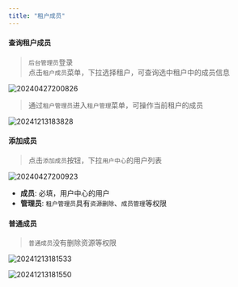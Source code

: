 ```yaml
---
title: "租户成员"
---
```


#### 查询租户成员

> `后台管理员`登录   
> 点击`租户成员`菜单，下拉选择租户，可查询选中租户中的成员信息

![20240427200826](https://img.isxcode.com/picgo/20240427200826.png)

> 通过`租户管理员`进入`租户管理`菜单，可操作当前租户的成员

![20241213183828](https://img.isxcode.com/picgo/20241213183828.png)

#### 添加成员

> 点击`添加成员`按钮，下拉`用户中心`的用户列表

![20240427200923](https://img.isxcode.com/picgo/20240427200923.png)

- **成员**: 必填，用户中心的用户 
- **管理员**: `租户管理员`具有`资源删除`、`成员管理`等权限

#### 普通成员

> `普通成员`没有删除资源等权限

![20241213181533](https://img.isxcode.com/picgo/20241213181533.png)

![20241213181550](https://img.isxcode.com/picgo/20241213181550.png)

